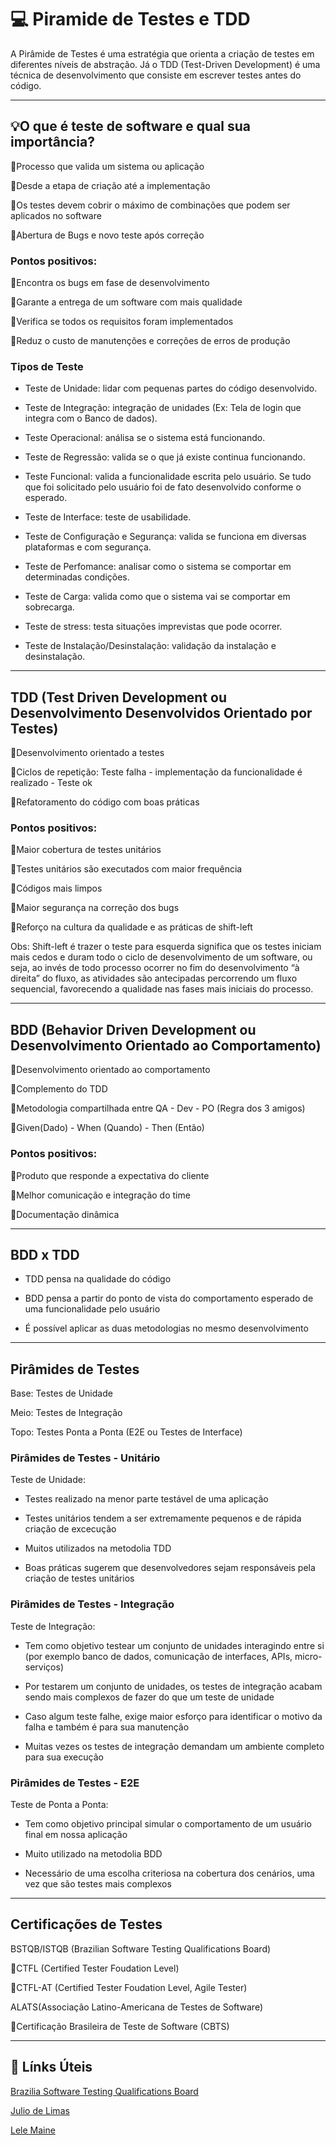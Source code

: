 # 💻 Piramide de Testes e TDD

A Pirâmide de Testes é uma estratégia que orienta a criação de testes em diferentes níveis de abstração. Já o TDD (Test-Driven Development) é uma técnica de desenvolvimento que consiste em escrever testes antes do código.

---

## 💡O que é teste de software e qual sua importância?

🔸Processo que valida um sistema ou aplicação

🔸Desde a etapa de criação até a implementação

🔸Os testes devem cobrir o máximo de combinações que podem ser aplicados no software

🔸Abertura de Bugs e novo teste após correção

### Pontos positivos: 

🔹Encontra os bugs em fase de desenvolvimento

🔹Garante a entrega de um software com mais qualidade

🔹Verifica se todos os requisitos foram implementados

🔹Reduz o custo de manutenções e correções de erros de produção

### Tipos de Teste

* Teste de Unidade: lidar com pequenas partes do código desenvolvido.

* Teste de Integração: integração de unidades (Ex: Tela de login que integra com o Banco de dados).

* Teste Operacional: análisa se o sistema está funcionando.

* Teste de Regressão: valida se o que já existe continua funcionando.

* Teste Funcional: valida a funcionalidade escrita pelo usuário. Se tudo que foi solicitado pelo usuário foi de fato desenvolvido conforme o esperado.

* Teste de Interface: teste de usabilidade.

* Teste de Configuração e Segurança: valida se funciona em diversas plataformas e com segurança.

* Teste de Perfomance: analisar como o sistema se comportar em determinadas condições.

* Teste de Carga: valida como que o sistema vai se comportar em sobrecarga.

* Teste de stress: testa situações imprevistas que pode ocorrer.

* Teste de Instalação/Desinstalação: validação da instalação e desinstalação.

---

## TDD (Test Driven Development ou Desenvolvimento Desenvolvidos Orientado por Testes)

🔸Desenvolvimento orientado a testes

🔸Ciclos de repetição: Teste falha - implementação da funcionalidade é realizado - Teste ok

🔸Refatoramento do código com boas práticas

### Pontos positivos: 

🔹Maior cobertura de testes unitários

🔹Testes unitários são executados com maior frequência

🔹Códigos mais limpos

🔹Maior segurança na correção dos bugs

🔹Reforço na cultura da qualidade e as práticas de shift-left

Obs: Shift-left é trazer o teste para esquerda significa que os testes iniciam mais cedos e duram todo o ciclo de desenvolvimento de um software, ou seja, ao invés de todo processo ocorrer no fim do desenvolvimento “à direita” do fluxo, as atividades são antecipadas percorrendo um fluxo sequencial, favorecendo a qualidade nas fases mais iniciais do processo.

---

## BDD (Behavior Driven Development ou Desenvolvimento Orientado ao Comportamento)

🔸Desenvolvimento orientado ao comportamento

🔸Complemento do TDD

🔸Metodologia compartilhada entre QA - Dev - PO (Regra dos 3 amigos)

🔸Given(Dado) - When (Quando) - Then (Então)

### Pontos positivos: 

🔹Produto que responde a expectativa do cliente

🔹Melhor comunicação e integração do time

🔹Documentação dinâmica

--- 

## BDD x TDD

* TDD pensa na qualidade do código

* BDD pensa a partir do ponto de vista do comportamento esperado de uma funcionalidade pelo usuário

* É possível aplicar as duas metodologias no mesmo desenvolvimento

--- 

## Pirâmides de Testes

Base: Testes de Unidade

Meio: Testes de Integração

Topo: Testes Ponta a Ponta (E2E ou Testes de Interface)

### Pirâmides de Testes - Unitário

Teste de Unidade: 

* Testes realizado na menor parte testável de uma aplicação

* Testes unitários tendem a ser extremamente pequenos e de rápida criação de excecução

* Muitos utilizados na metodolia TDD

* Boas práticas sugerem que desenvolvedores sejam responsáveis pela criação de testes unitários

### Pirâmides de Testes - Integração

Teste de Integração: 

* Tem como objetivo testear um conjunto de unidades interagindo entre si (por exemplo banco de dados, comunicação de interfaces, APIs, micro-serviços)

* Por testarem um conjunto de unidades, os testes de integração acabam sendo mais complexos de fazer do que um teste de unidade

* Caso algum teste falhe, exige maior esforço para identificar o motivo da falha e também é para sua manutenção

* Muitas vezes os testes de integração demandam um ambiente completo para sua execução

### Pirâmides de Testes - E2E

Teste de Ponta a Ponta:

* Tem como objetivo principal simular o comportamento de um usuário final em nossa aplicação

* Muito utilizado na metodolia BDD

* Necessário de uma escolha criteriosa na cobertura dos cenários, uma vez que são testes mais complexos

---

## Certificações de Testes

BSTQB/ISTQB (Brazilian Software Testing Qualifications Board)

🔹CTFL (Certified Tester Foudation Level)

🔹CTFL-AT (Certified Tester Foudation Level, Agile Tester)

ALATS(Associação Latino-Americana de Testes de Software)

🔹Certificação Brasileira de Teste de Software (CBTS)

---

## 📌 Línks Úteis
[Brazilia Software Testing Qualifications Board](https://bstqb.org.br/b9/)

[Julio de Limas](https://www.youtube.com/@JuliodeLimas)

[Lele Maine](https://www.youtube.com/@lelemainechannel)